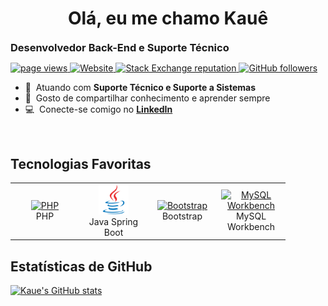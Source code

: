 <div style="text-align: center; margin-bottom: 20px;">
  <h1> Olá, eu me chamo Kauê</h1>
</div>

<div style="display: flex; align-items: center; gap: 20px;">
  <h3 style="flex: 1; margin: 0;">Desenvolvedor Back-End e Suporte Técnico</h3>
</div>

<p align="left">
  <a href="https://github.com/kauedias">
    <img src="https://komarev.com/ghpvc/?username=kauedias" alt="page views" />
  </a>
  <a href="https://kauedias.com">
    <img alt="Website" src="https://img.shields.io/website?url=https%3A%2F%2Fkauedias.com">
  </a>
  <a href="https://stackoverflow.com/users/SEU_ID_AQUI">
    <img alt="Stack Exchange reputation" src="https://img.shields.io/stackexchange/stackoverflow/r/SEU_ID_AQUI?color=orange&label=reputation&logo=stackoverflow">
  </a>
  <a href="https://github.com/kauedias?tab=followers">
    <img alt="GitHub followers" src="https://img.shields.io/github/followers/kauedias?style=flat&logo=github">
  </a>
</p>

- :office: &nbsp;Atuando com **Suporte Técnico e Suporte a Sistemas**  
- :speech_balloon: &nbsp;Gosto de compartilhar conhecimento e aprender sempre  
- :computer: &nbsp;Conecte-se comigo no **[LinkedIn](https://www.linkedin.com/in/kaue-dias/)**

<br>

<h2 align="left" id="kaue-tech">Tecnologias Favoritas</h2>

<table>
  <tr>
    <td align="center" width="96">
      <a href="#kaue-tech">
        <img src="https://www.vectorlogo.zone/logos/php/php-icon.svg" width="48" height="48" alt="PHP" />
      </a>
      <br>PHP
    </td>
    <td align="center" width="96">
      <a href="#kaue-tech">
        <img src="https://raw.githubusercontent.com/devicons/devicon/master/icons/java/java-original.svg" width="48" height="48" alt="Java" />
      </a>
      <br>Java Spring Boot
    </td>
    <td align="center" width="96">
      <a href="#kaue-tech">
        <img src="https://getbootstrap.com/docs/5.0/assets/brand/bootstrap-logo.svg" width="48" height="48" alt="Bootstrap" />
      </a>
      <br>Bootstrap
    </td>
    <td align="center" width="96">
      <a href="#kaue-tech">
        <img src="https://cdn.worldvectorlogo.com/logos/mysql-4.svg" width="48" height="48" alt="MySQL Workbench" />
      </a>
      <br>MySQL Workbench
    </td>
  </tr>
</table>

<h2 align="left">Estatísticas de GitHub</h2>

<div style="display: flex; align-items: center;">
  <a href="https://github.com/kauedias" style="flex: 1;">
    <img src="https://github-readme-stats.vercel.app/api?username=kauedias&show_icons=true&theme=radical" alt="Kaue's GitHub stats" />
  </a>
</div>



